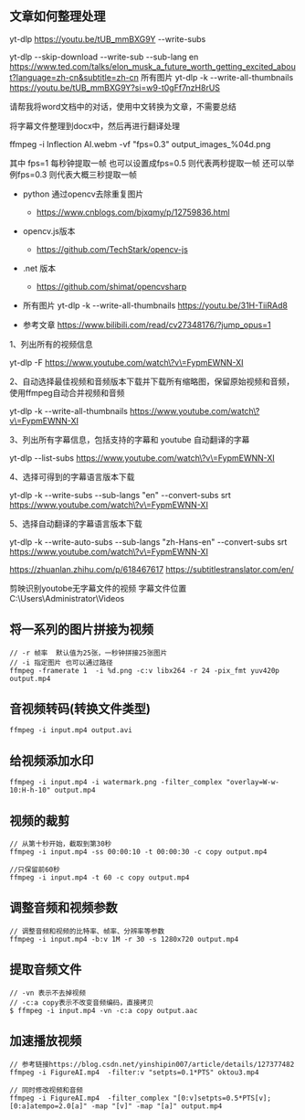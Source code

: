 ## 文章如何整理处理
yt-dlp https://youtu.be/tUB_mmBXG9Y --write-subs


yt-dlp --skip-download --write-sub --sub-lang en https://www.ted.com/talks/elon_musk_a_future_worth_getting_excited_about?language=zh-cn&subtitle=zh-cn 
所有图片
yt-dlp -k --write-all-thumbnails https://youtu.be/tUB_mmBXG9Y?si=w9-t0gFf7nzH8rUS

请帮我将word文档中的对话，使用中文转换为文章，不需要总结


将字幕文件整理到docx中，然后再进行翻译处理

ffmpeg -i Inflection AI.webm -vf "fps=0.3" output_images_%04d.png

其中 fps=1 每秒钟提取一帧
也可以设置成fps=0.5 则代表两秒提取一帧
还可以举例fps=0.3 则代表大概三秒提取一帧

- python 通过opencv去除重复图片
  - https://www.cnblogs.com/bjxqmy/p/12759836.html

- opencv.js版本
  - https://github.com/TechStark/opencv-js


- .net 版本
  - https://github.com/shimat/opencvsharp


- 所有图片
  yt-dlp -k --write-all-thumbnails https://youtu.be/31H-TiiRAd8

- 参考文章 https://www.bilibili.com/read/cv27348176/?jump_opus=1

1、列出所有的视频信息

yt-dlp -F https://www.youtube.com/watch\?v\=FypmEWNN-XI

2、自动选择最佳视频和音频版本下载并下载所有缩略图，保留原始视频和音频，使用ffmpeg自动合并视频和音频

yt-dlp -k --write-all-thumbnails https://www.youtube.com/watch\?v\=FypmEWNN-XI

3、列出所有字幕信息，包括支持的字幕和 youtube 自动翻译的字幕

yt-dlp --list-subs https://www.youtube.com/watch\?v\=FypmEWNN-XI

4、选择可得到的字幕语言版本下载

yt-dlp -k --write-subs --sub-langs "en" --convert-subs srt https://www.youtube.com/watch\?v\=FypmEWNN-XI

5、选择自动翻译的字幕语言版本下载

yt-dlp -k --write-auto-subs --sub-langs "zh-Hans-en" --convert-subs srt https://www.youtube.com/watch\?v\=FypmEWNN-XI 


https://zhuanlan.zhihu.com/p/618467617
https://subtitlestranslator.com/en/

剪映识别youtobe无字幕文件的视频 
字幕文件位置 C:\Users\Administrator\Videos

## 将一系列的图片拼接为视频
```
// -r 帧率  默认值为25张，一秒钟拼接25张图片
// -i 指定图片 也可以通过路径 
ffmpeg -framerate 1  -i %d.png -c:v libx264 -r 24 -pix_fmt yuv420p output.mp4
```

## 音视频转码(转换文件类型)
```
ffmpeg -i input.mp4 output.avi
```

## 给视频添加水印
```
ffmpeg -i input.mp4 -i watermark.png -filter_complex "overlay=W-w-10:H-h-10" output.mp4
```

## 视频的裁剪
```
// 从第十秒开始，截取到第30秒
ffmpeg -i input.mp4 -ss 00:00:10 -t 00:00:30 -c copy output.mp4

//只保留前60秒
ffmpeg -i input.mp4 -t 60 -c copy output.mp4
```

## 调整音频和视频参数
```
// 调整音频和视频的比特率、帧率、分辨率等参数
ffmpeg -i input.mp4 -b:v 1M -r 30 -s 1280x720 output.mp4
```

## 提取音频文件
```
// -vn 表示不去掉视频
// -c:a copy表示不改变音频编码，直接拷贝
$ ffmpeg -i input.mp4 -vn -c:a copy output.aac
```

## 加速播放视频
```
// 参考链接https://blog.csdn.net/yinshipin007/article/details/127377482
ffmpeg -i FigureAI.mp4  -filter:v "setpts=0.1*PTS" oktou3.mp4

// 同时修改视频和音频
ffmpeg -i FigureAI.mp4  -filter_complex "[0:v]setpts=0.5*PTS[v];[0:a]atempo=2.0[a]" -map "[v]" -map "[a]" output.mp4
```